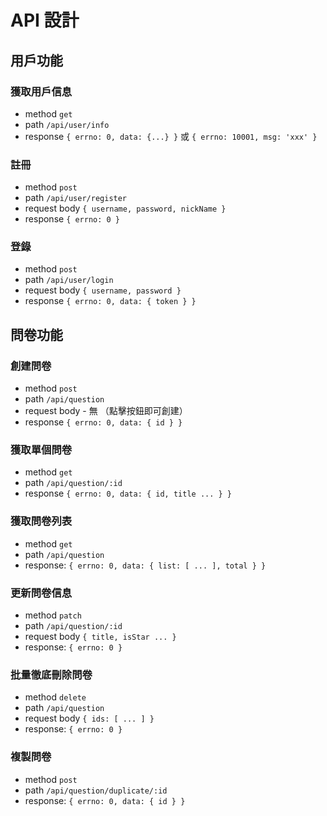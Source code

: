 # API 設計

## 用戶功能

### 獲取用戶信息

- method `get`
- path `/api/user/info`
- response `{ errno: 0, data: {...} }` 或 `{ errno: 10001, msg: 'xxx' }`

### 註冊

- method `post`
- path `/api/user/register`
- request body `{ username, password, nickName }`
- response `{ errno: 0 }`

### 登錄

- method `post`
- path `/api/user/login`
- request body `{ username, password }`
- response `{ errno: 0, data: { token } }`

## 問卷功能

### 創建問卷

- method `post`
- path `/api/question`
- request body - 無 （點擊按鈕即可創建）
- response `{ errno: 0, data: { id } }`

### 獲取單個問卷

- method `get`
- path `/api/question/:id`
- response `{ errno: 0, data: { id, title ... } }`

### 獲取問卷列表

- method `get`
- path `/api/question`
- response: `{ errno: 0, data: { list: [ ... ], total } }`

### 更新問卷信息

- method `patch`
- path `/api/question/:id`
- request body `{ title, isStar ... }`
- response: `{ errno: 0 }`

### 批量徹底刪除問卷

- method `delete`
- path `/api/question`
- request body `{ ids: [ ... ] }`
- response: `{ errno: 0 }`

### 複製問卷

- method `post`
- path `/api/question/duplicate/:id`
- response: `{ errno: 0, data: { id } }`
